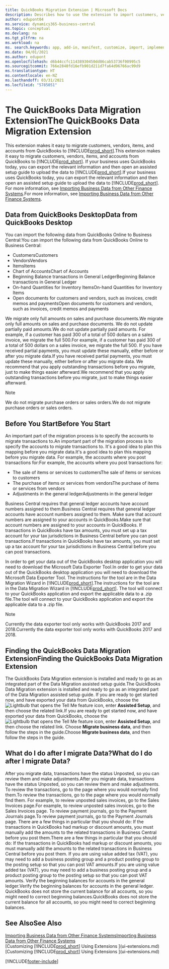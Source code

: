 ```yaml
---
title: QuickBooks Migration Extension | Microsoft Docs
description: Describes how to use the extension to import customers, vendors, items, and accounts from QuickBooks Desktop to Business Central.
author: edupont04
ms.service: dynamics365-business-central
ms.topic: conceptual
ms.devlang: na
ms.tgt_pltfrm: na
ms.workload: na
ms. search.keywords: app, add-in, manifest, customize, import, implement
ms.date: 04/01/2021
ms.author: edupont
ms.openlocfilehash: d6b44ccfc11438930450dd86cab53736f00995c5
ms.sourcegitcommit: 766e2840fd16efb901d211d7fa64d96766ac99d9
ms.translationtype: HT
ms.contentlocale: en-NZ
ms.lasthandoff: 03/31/2021
ms.locfileid: "5785051"
---
```

# <a name="the-quickbooks-data-migration-extension"></a><span data-ttu-id="d17f2-103">The QuickBooks Data Migration Extension</span><span class="sxs-lookup"><span data-stu-id="d17f2-103">The QuickBooks Data Migration Extension</span></span>

<span data-ttu-id="d17f2-104">This extension makes it easy to migrate customers, vendors, items, and accounts from QuickBooks to [!INCLUDE[prod_short](includes/prod_short.md)].</span><span class="sxs-lookup"><span data-stu-id="d17f2-104">This extension makes it easy to migrate customers, vendors, items, and accounts from QuickBooks to [!INCLUDE[prod_short](includes/prod_short.md)].</span></span> <span data-ttu-id="d17f2-105">If your business uses QuickBooks today, you can export the relevant information and then open an assisted setup guide to upload the data to [!INCLUDE[prod_short](includes/prod_short.md)].</span><span class="sxs-lookup"><span data-stu-id="d17f2-105">If your business uses QuickBooks today, you can export the relevant information and then open an assisted setup guide to upload the data to [!INCLUDE[prod_short](includes/prod_short.md)].</span></span>  
<span data-ttu-id="d17f2-106">For more information, see [Importing Business Data from Other Finance Systems](across-import-data-configuration-packages.md).</span><span class="sxs-lookup"><span data-stu-id="d17f2-106">For more information, see [Importing Business Data from Other Finance Systems](across-import-data-configuration-packages.md).</span></span>

## <a name="data-from-quickbooks-desktop"></a><span data-ttu-id="d17f2-107">Data from QuickBooks Desktop</span><span class="sxs-lookup"><span data-stu-id="d17f2-107">Data from QuickBooks Desktop</span></span>

<span data-ttu-id="d17f2-108">You can import the following data from QuickBooks Online to Business Central:</span><span class="sxs-lookup"><span data-stu-id="d17f2-108">You can import the following data from QuickBooks Online to Business Central:</span></span>

- <span data-ttu-id="d17f2-109">Customers</span><span class="sxs-lookup"><span data-stu-id="d17f2-109">Customers</span></span>  
- <span data-ttu-id="d17f2-110">Vendors</span><span class="sxs-lookup"><span data-stu-id="d17f2-110">Vendors</span></span>  
- <span data-ttu-id="d17f2-111">Items</span><span class="sxs-lookup"><span data-stu-id="d17f2-111">Items</span></span>  
- <span data-ttu-id="d17f2-112">Chart of Accounts</span><span class="sxs-lookup"><span data-stu-id="d17f2-112">Chart of Accounts</span></span>  
- <span data-ttu-id="d17f2-113">Beginning Balance transactions in General Ledger</span><span class="sxs-lookup"><span data-stu-id="d17f2-113">Beginning Balance transactions in General Ledger</span></span>  
- <span data-ttu-id="d17f2-114">On-hand Quantities for Inventory Items</span><span class="sxs-lookup"><span data-stu-id="d17f2-114">On-hand Quantities for Inventory Items</span></span>  
- <span data-ttu-id="d17f2-115">Open documents for customers and vendors, such as invoices, credit memos and payments</span><span class="sxs-lookup"><span data-stu-id="d17f2-115">Open documents for customers and vendors, such as invoices, credit memos and payments</span></span>  

<span data-ttu-id="d17f2-116">We migrate only full amounts on sales and purchase documents.</span><span class="sxs-lookup"><span data-stu-id="d17f2-116">We migrate only full amounts on sales and purchase documents.</span></span> <span data-ttu-id="d17f2-117">We do not update partially paid amounts.</span><span class="sxs-lookup"><span data-stu-id="d17f2-117">We do not update partially paid amounts.</span></span> <span data-ttu-id="d17f2-118">For example, if a customer has paid 300 of a total of 500 dollars on a sales invoice, we migrate the full 500.</span><span class="sxs-lookup"><span data-stu-id="d17f2-118">For example, if a customer has paid 300 of a total of 500 dollars on a sales invoice, we migrate the full 500.</span></span> <span data-ttu-id="d17f2-119">If you have received partial payments, you must update these manually, either before or after you migrate data.</span><span class="sxs-lookup"><span data-stu-id="d17f2-119">If you have received partial payments, you must update these manually, either before or after you migrate data.</span></span> <span data-ttu-id="d17f2-120">We recommend that you apply outstanding transactions before you migrate, just to make things easier afterward.</span><span class="sxs-lookup"><span data-stu-id="d17f2-120">We recommend that you apply outstanding transactions before you migrate, just to make things easier afterward.</span></span>

> [!NOTE]
> <span data-ttu-id="d17f2-121">We do not migrate purchase orders or sales orders.</span><span class="sxs-lookup"><span data-stu-id="d17f2-121">We do not migrate purchase orders or sales orders.</span></span>

## <a name="before-you-start"></a><span data-ttu-id="d17f2-122">Before You Start</span><span class="sxs-lookup"><span data-stu-id="d17f2-122">Before You Start</span></span>

<span data-ttu-id="d17f2-123">An important part of the migration process is to specify the accounts to migrate transactions to.</span><span class="sxs-lookup"><span data-stu-id="d17f2-123">An important part of the migration process is to specify the accounts to migrate transactions to.</span></span> <span data-ttu-id="d17f2-124">It's a good idea to plan this mapping before you migrate data.</span><span class="sxs-lookup"><span data-stu-id="d17f2-124">It's a good idea to plan this mapping before you migrate data.</span></span> <span data-ttu-id="d17f2-125">For example, the accounts where you post transactions for:</span><span class="sxs-lookup"><span data-stu-id="d17f2-125">For example, the accounts where you post transactions for:</span></span>

- <span data-ttu-id="d17f2-126">The sale of items or services to customers</span><span class="sxs-lookup"><span data-stu-id="d17f2-126">The sale of items or services to customers</span></span>  
- <span data-ttu-id="d17f2-127">The purchase of items or services from vendors</span><span class="sxs-lookup"><span data-stu-id="d17f2-127">The purchase of items or services from vendors</span></span>  
- <span data-ttu-id="d17f2-128">Adjustments in the general ledger</span><span class="sxs-lookup"><span data-stu-id="d17f2-128">Adjustments in the general ledger</span></span>  

<span data-ttu-id="d17f2-129">Business Central requires that general ledger accounts have account numbers assigned to them.</span><span class="sxs-lookup"><span data-stu-id="d17f2-129">Business Central requires that general ledger accounts have account numbers assigned to them.</span></span> <span data-ttu-id="d17f2-130">Make sure that account numbers are assigned to your accounts in QuickBooks.</span><span class="sxs-lookup"><span data-stu-id="d17f2-130">Make sure that account numbers are assigned to your accounts in QuickBooks.</span></span>
<span data-ttu-id="d17f2-131">If transactions in QuickBooks have tax amounts, you must set up a tax account for your tax jurisdictions in Business Central before you can post transactions.</span><span class="sxs-lookup"><span data-stu-id="d17f2-131">If transactions in QuickBooks have tax amounts, you must set up a tax account for your tax jurisdictions in Business Central before you can post transactions.</span></span>

<span data-ttu-id="d17f2-132">In order to get your data out of the QuickBooks desktop application you will need to download the Microsoft Data Exporter Tool.</span><span class="sxs-lookup"><span data-stu-id="d17f2-132">In order to get your data out of the QuickBooks desktop application you will need to download the Microsoft Data Exporter Tool.</span></span>  <span data-ttu-id="d17f2-133">The instructions for the tool are in the Data Migration Wizard in [!INCLUDE[prod_short](includes/prod_short.md)].</span><span class="sxs-lookup"><span data-stu-id="d17f2-133">The instructions for the tool are in the Data Migration Wizard in [!INCLUDE[prod_short](includes/prod_short.md)].</span></span> <span data-ttu-id="d17f2-134">The tool will connect to your QuickBooks application and export the applicable data to a .zip file.</span><span class="sxs-lookup"><span data-stu-id="d17f2-134">The tool will connect to your QuickBooks application and export the applicable data to a .zip file.</span></span>  

> [!NOTE]
> <span data-ttu-id="d17f2-135">Currently the data exporter tool only works with QuickBooks 2017 and 2018.</span><span class="sxs-lookup"><span data-stu-id="d17f2-135">Currently the data exporter tool only works with QuickBooks 2017 and 2018.</span></span>

## <a name="finding-the-quickbooks-data-migration-extension"></a><span data-ttu-id="d17f2-136">Finding the QuickBooks Data Migration Extension</span><span class="sxs-lookup"><span data-stu-id="d17f2-136">Finding the QuickBooks Data Migration Extension</span></span>

<span data-ttu-id="d17f2-137">The QuickBooks Data Migration extension is installed and ready to go as an integrated part of the Data Migration assisted setup guide.</span><span class="sxs-lookup"><span data-stu-id="d17f2-137">The QuickBooks Data Migration extension is installed and ready to go as an integrated part of the Data Migration assisted setup guide.</span></span> <span data-ttu-id="d17f2-138">If you are ready to get started now, and have exported your data from QuickBooks, choose the ![Lightbulb that opens the Tell Me feature](media/ui-search/search_small.png "Tell me what you want to do") icon, enter **Assisted Setup**, and then choose the related link.</span><span class="sxs-lookup"><span data-stu-id="d17f2-138">If you are ready to get started now, and have exported your data from QuickBooks, choose the ![Lightbulb that opens the Tell Me feature](media/ui-search/search_small.png "Tell me what you want to do") icon, enter **Assisted Setup**, and then choose the related link.</span></span> <span data-ttu-id="d17f2-139">Choose **Migrate business data**, and then follow the steps in the guide.</span><span class="sxs-lookup"><span data-stu-id="d17f2-139">Choose **Migrate business data**, and then follow the steps in the guide.</span></span>  

## <a name="what-do-i-do-after-i-migrate-data"></a><span data-ttu-id="d17f2-140">What do I do after I migrate Data?</span><span class="sxs-lookup"><span data-stu-id="d17f2-140">What do I do after I migrate Data?</span></span>

<span data-ttu-id="d17f2-141">After you migrate data, transactions have the status Unposted, so you can review them and make adjustments.</span><span class="sxs-lookup"><span data-stu-id="d17f2-141">After you migrate data, transactions have the status Unposted, so you can review them and make adjustments.</span></span> <span data-ttu-id="d17f2-142">To review the transactions, go to the page where you would normally find them.</span><span class="sxs-lookup"><span data-stu-id="d17f2-142">To review the transactions, go to the page where you would normally find them.</span></span> <span data-ttu-id="d17f2-143">For example, to review unposted sales invoices, go to the Sales Invoices page.</span><span class="sxs-lookup"><span data-stu-id="d17f2-143">For example, to review unposted sales invoices, go to the Sales Invoices page.</span></span> <span data-ttu-id="d17f2-144">To review payment journals, go to the Payment Journals page.</span><span class="sxs-lookup"><span data-stu-id="d17f2-144">To review payment journals, go to the Payment Journals page.</span></span>
<span data-ttu-id="d17f2-145">There are a few things in particular that you should do: If the transactions in QuickBooks had markup or discount amounts, you must manually add the amounts to the related transactions in Business Central before you post them.</span><span class="sxs-lookup"><span data-stu-id="d17f2-145">There are a few things in particular that you should do: If the transactions in QuickBooks had markup or discount amounts, you must manually add the amounts to the related transactions in Business Central before you post them.</span></span>
<span data-ttu-id="d17f2-146">If you are using value added tax (VAT), you may need to add a business posting group and a product posting group to the posting setup so that you can post VAT amounts.</span><span class="sxs-lookup"><span data-stu-id="d17f2-146">If you are using value added tax (VAT), you may need to add a business posting group and a product posting group to the posting setup so that you can post VAT amounts.</span></span>
<span data-ttu-id="d17f2-147">Verify the beginning balances for accounts in the general ledger.</span><span class="sxs-lookup"><span data-stu-id="d17f2-147">Verify the beginning balances for accounts in the general ledger.</span></span> <span data-ttu-id="d17f2-148">QuickBooks does not store the current balance for all accounts, so you might need to correct beginning balances.</span><span class="sxs-lookup"><span data-stu-id="d17f2-148">QuickBooks does not store the current balance for all accounts, so you might need to correct beginning balances.</span></span>

## <a name="see-also"></a><span data-ttu-id="d17f2-149">See Also</span><span class="sxs-lookup"><span data-stu-id="d17f2-149">See Also</span></span>

[<span data-ttu-id="d17f2-150">Importing Business Data from Other Finance Systems</span><span class="sxs-lookup"><span data-stu-id="d17f2-150">Importing Business Data from Other Finance Systems</span></span>](across-import-data-configuration-packages.md)  
<span data-ttu-id="d17f2-151">[Customizing [!INCLUDE[prod_short](includes/prod_short.md)] Using Extensions ](ui-extensions.md)</span><span class="sxs-lookup"><span data-stu-id="d17f2-151">[Customizing [!INCLUDE[prod_short](includes/prod_short.md)] Using Extensions ](ui-extensions.md)</span></span>  


[!INCLUDE[footer-include](includes/footer-banner.md)]